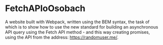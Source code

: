 # FetchAPIoOsobach
A website built with Webpack, written using the BEM syntax, the task of which is to show how to use the new standard for building an asynchronous API query using the Fetch API method - and this way creating promises, using the API from the address: https://randomuser.me/. 
